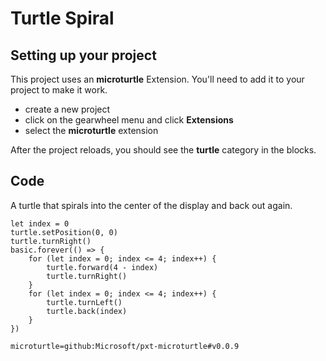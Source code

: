 # Turtle Spiral

## Setting up your project

This project uses an **microturtle** Extension. You'll need to add it to your project to make it work.

* create a new project
* click on the gearwheel menu and click **Extensions**
* select the **microturtle** extension

After the project reloads, you should see the **turtle** category in the blocks.

## Code

A turtle that spirals into the center of the display and back out again.

```blocks
let index = 0
turtle.setPosition(0, 0)
turtle.turnRight()
basic.forever(() => {
    for (let index = 0; index <= 4; index++) {
        turtle.forward(4 - index)
        turtle.turnRight()
    }
    for (let index = 0; index <= 4; index++) {
        turtle.turnLeft()
        turtle.back(index)
    }
})
```

```package
microturtle=github:Microsoft/pxt-microturtle#v0.0.9
```